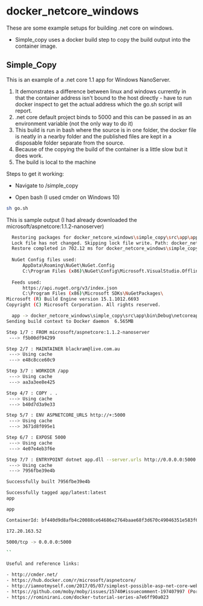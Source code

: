 # docker_netcore_windows

These are some example setups for building .net core on windows. 
- Simple_copy uses a docker build step to copy the build output into the container image.


## Simple_Copy

This is an example of a .net core 1.1 app for Windows NanoServer.

  1. It demonstrates a difference between linux and windows currently in that the container address isn't bound to the host directly - have to run docker inspect to get the actual 
address which the go.sh script will report.
  2. .net core default project binds to 5000 and this can be passed in as an environment variable (not the only way to do it)
  3. This build is run in bash where the source is in one folder, the docker file is neatly in a nearby folder and the published files
  are kept in a disposable folder separate from the source.
  4. Because of the copying the build of the container is a little slow but it does work.
  5. The build is local to the machine
  
Steps to get it working:

- Navigate to /simple_copy

- Open bash (I used cmder on Windows 10)

```sh
sh go.sh
```

This is sample output (I had already downloaded the  microsoft/aspnetcore:1.1.2-nanoserver)

```sh
  Restoring packages for docker_netcore_windows\simple_copy\src\app\app.csproj...
  Lock file has not changed. Skipping lock file write. Path: docker_netcore_windows\simple_copy\src\app\obj\project.assets.json
  Restore completed in 702.12 ms for docker_netcore_windows\simple_copy\src\app\app.csproj.
  
  NuGet Config files used:
      AppData\Roaming\NuGet\NuGet.Config
      C:\Program Files (x86)\NuGet\Config\Microsoft.VisualStudio.Offline.config
  
  Feeds used:
      https://api.nuget.org/v3/index.json
      C:\Program Files (x86)\Microsoft SDKs\NuGetPackages\
Microsoft (R) Build Engine version 15.1.1012.6693
Copyright (C) Microsoft Corporation. All rights reserved.

  app -> docker_netcore_windows\simple_copy\src\app\bin\Debug\netcoreapp1.1\app.dll
Sending build context to Docker daemon  6.565MB

Step 1/7 : FROM microsoft/aspnetcore:1.1.2-nanoserver
 ---> f5b00df94299

Step 2/7 : MAINTAINER blackram@live.com.au
 ---> Using cache
 ---> e48c8cce60c9

Step 3/7 : WORKDIR /app
 ---> Using cache
 ---> aa3a3ee8e425

Step 4/7 : COPY . .
 ---> Using cache
 ---> b40d7d3a9e33

Step 5/7 : ENV ASPNETCORE_URLS http://+:5000
 ---> Using cache
 ---> 3671d8f095e1

Step 6/7 : EXPOSE 5000
 ---> Using cache
 ---> 4e07e4eb3f6e

Step 7/7 : ENTRYPOINT dotnet app.dll --server.urls http://0.0.0.0:5000
 ---> Using cache
 ---> 7956fbe39e4b

Successfully built 7956fbe39e4b

Successfully tagged app/latest:latest
app

app

ContainerId: bf440d9d8afb4c20088ce64686e2764baae68f3d670c49046351e583f65f6d67 (app)

172.20.163.52

5000/tcp -> 0.0.0.0:5000

``

Useful and reference links:

- http://cmder.net/
- https://hub.docker.com/r/microsoft/aspnetcore/
- http://iamnotmyself.com/2017/05/07/simplest-possible-asp-net-core-web-application-in-docker-for-windows/
- https://github.com/moby/moby/issues/15740#issuecomment-197407997 (Port Exposure)
- https://rominirani.com/docker-tutorial-series-a7e6ff90a023
